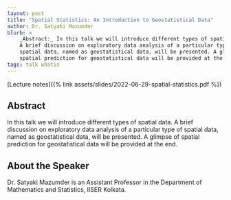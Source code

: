 ```yaml
---
layout: post
title: "Spatial Statistics: An Introduction to Geostatistical Data"
author: Dr. Satyaki Mazumder
blurb: >
    _Abstract:_ In this talk we will introduce different types of spatial data.
    A brief discussion on exploratory data analysis of a particular type of
    spatial data, named as geostatistical data, will be presented. A glimpse of
    spatial prediction for geostatistical data will be provided at the end.
tags: talk whatis
---
```


[Lecture notes]({% link assets/slides/2022-06-29-spatial-statistics.pdf %})

## Abstract

In this talk we will introduce different types of spatial data.
A brief discussion on exploratory data analysis of a particular type of
spatial data, named as geostatistical data, will be presented. A glimpse of
spatial prediction for geostatistical data will be provided at the end.


## About the Speaker

Dr. Satyaki Mazumder is an Assistant Professor in the Department of Mathematics
and Statistics, IISER Kolkata.
